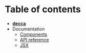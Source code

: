 # Table of contents

* **[decca](../README.md)**
* Documentation
  * [Components](components.md)
  * [API reference](api.md)
  * [JSX](jsx.md)
